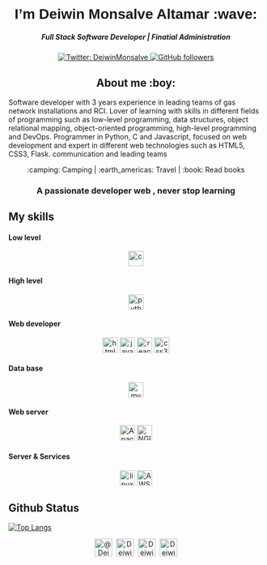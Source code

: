 
<div style="display: flex; justify-content: space-around">
<img src="https://assets.entrepreneur.com/content/3x2/2000/20170705191926-tecnologianegociocompetitivo.jpeg?width=700&crop=2:1" width="300" height="100" style="display: none;"/>
<img src="https://blogs.masterhacks.net/wp-content/uploads/2017/10/masterhacks_relojes_javascript.jpg" width="300" height="100" style="display: none; margin-left: 50" />
</div>

<h1 align="center" style="font-family: 'Oswald', sans-serif;"> I’m Deiwin Monsalve Altamar :wave:</h1>
<h5 align="center">Full Stack Software Developer | Finatial Administration</h5>

<p align="center">
  <a href="https://twitter.com/DeiwinMonsalve">
    <img alt="Twitter: DeiwinMonsalve" src="https://img.shields.io/twitter/follow/DeiwinMonsalve.svg?style=social" target="_blank" />
    <img alt="GitHub followers" src="https://img.shields.io/github/followers/Deiwin-Ignacio-Monsalve-Altamar?label=Follow&style=social"/>  
  </a>


</p>
<h2 align="center"><a id="About_me_6"></a>About me :boy:</h2>
<p>
  Software developer with 3 years experience in leading teams of gas network installations and RCI. Lover of learning with skills in different fields of programming such as low-level programming, data structures, object relational mapping, object-oriented programming, high-level programming and DevOps. Programmer in Python, C and Javascript, focused on web development and expert in different web technologies such as HTML5, CSS3, Flask.
  communication and leading teams
</p>


<p align="center">:camping: Camping | :earth_americas: Travel | :book: Read books </p>

<h3 align="center">A passionate developer web , never stop learning </h3>
<!-- Please don't remove this: Grab your social icons from https://github.com/carlsednaoui/gitsocial -->

## My skills
<h4>Low level</h4>
<p align="center">
  <img src="https://devicons.github.io/devicon/devicon.git/icons/c/c-original.svg" alt="c" width="30" height="30"/>
<P>
<h4>High level</h4>
<p align="center">
  <img src="https://devicon.dev/devicon.git/icons/python/python-original.svg" alt="python" width="30" height="30"/>
<P>
<h4>Web developer</h4>
<p align="center">
  <img src="https://devicons.github.io/devicon/devicon.git/icons/html5/html5-original-wordmark.svg" alt="html5" width="30" height="30"/>
  <img src="https://devicons.github.io/devicon/devicon.git/icons/javascript/javascript-original.svg" alt="javascript" width="30" height="30"/>
  <img src="https://devicon.dev/devicon.git/icons/react/react-original.svg" alt="react" width="30" height="30"/>
  <img src="https://devicon.dev/devicon.git/icons/css3/css3-original.svg" alt="css3" width="30" height="30"/>
<P>
<h4>Data base</h4>
<p align="center">
  <img src="https://devicons.github.io/devicon/devicon.git/icons/mysql/mysql-original-wordmark.svg" alt="mysql" width="30" height="30"/>
<h4>Web server</h4>
<p align="center">
  <img src="https://devicon.dev/devicon.git/icons/apache/apache-original-wordmark.svg" alt="Apache" width="30" height="30"/>
  <img src="https://devicon.dev/devicon.git/icons/nginx/nginx-original.svg" alt="NGINX" width="30" height="30"/>
<P>
<h4>Server & Services</h4>
<p align="center">
  <img src="https://devicons.github.io/devicon/devicon.git/icons/linux/linux-original.svg" alt="linux" width="30" height="30"/>
  <img src="https://devicon.dev/devicon.git/icons/amazonwebservices/amazonwebservices-original-wordmark.svg" alt="AWS" width="30" height="30"/>
<P>


## Github Status
[![Top Langs](https://github-readme-stats.vercel.app/api/top-langs/?username=Deiwin-Ignacio-Monsalve-Altamar&hide=javascript,html])](https://github.com/Deiwin-Ignacio-Monsalve-Altamar/github-readme-stats)

<!-- display the social media buttons in your README -->

<p align="center">
<a href="https://twitter.com/DeiwinMonsalve" target="blank"><img align="center" src="https://www.flaticon.es/svg/static/icons/svg/733/733579.svg" alt="@Deiwin20" height="35" width="35" /></a>&nbsp;
<a href="https://www.linkedin.com/in/deiwin-ignacio-monsalve/" target="blank"><img align="center" src="https://www.flaticon.es/svg/static/icons/svg/174/174857.svg" alt="Deiwin/" height="35" width="35" /></a>&nbsp;
<a href="https://www.facebook.com/profile.php?id=100006746774705" target="blank"><img align="center" src="https://www.flaticon.es/svg/static/icons/svg/733/733547.svg" alt="Deiwin20" height="35" width="35" /></a>&nbsp;
<a href="https://www.youtube.com/deiwinmonsalve" target="blank"><img align="center" src="https://www.flaticon.es/svg/static/icons/svg/174/174855.svg" alt="Deiwin" height="35" width="35" /></a>
</p>
